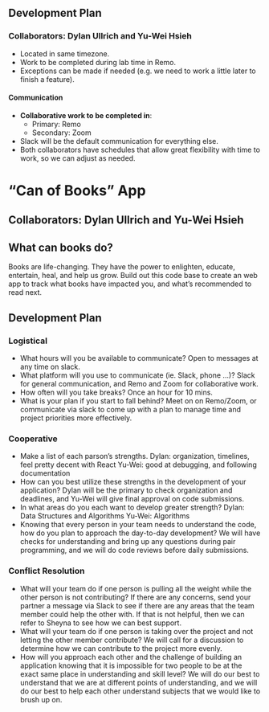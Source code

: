 ## Development Plan
### Collaborators: Dylan Ullrich and Yu-Wei Hsieh
- Located in same timezone.
- Work to be completed during lab time in Remo.
- Exceptions can be made if needed (e.g. we need to work a little later to finish a feature).
#### Communication
- **Collaborative work to be completed in**:
  - Primary: Remo
  - Secondary: Zoom
- Slack will be the default communication for everything else.
- Both collaborators have schedules that allow great flexibility with time to work, so we can adjust as needed.


# “Can of Books” App
## Collaborators: Dylan Ullrich and Yu-Wei Hsieh
## What can books do?
Books are life-changing. They have the power to enlighten, educate, entertain, heal, and help us grow. Build out this code base to create an web app to track what books have impacted you, and what’s recommended to read next.
## Development Plan
### Logistical
- What hours will you be available to communicate?
Open to messages at any time on slack.
- What platform will you use to communicate (ie. Slack, phone …)?
Slack for general communication, and Remo and Zoom for collaborative work.
- How often will you take breaks?
Once an hour for 10 mins.
- What is your plan if you start to fall behind?
Meet on on Remo/Zoom, or communicate via slack to come up with a plan to manage time and project priorities more effectively.
### Cooperative
- Make a list of each parson’s strengths.
Dylan: organization, timelines, feel pretty decent with React
Yu-Wei: good at debugging, and following documentation
- How can you best utilize these strengths in the development of your application?
Dylan will be the primary to check organization and deadlines, and Yu-Wei will give final approval on code submissions.
- In what areas do you each want to develop greater strength?
Dylan: Data Structures and Algorithms
Yu-Wei: Algorithms
- Knowing that every person in your team needs to understand the code, how do you plan to approach the day-to-day development?
We will have checks for understanding and bring up any questions during pair programming, and we will do code reviews before daily submissions.
### Conflict Resolution
- What will your team do if one person is pulling all the weight while the other person is not contributing?
If there are any concerns, send your partner a message via Slack to see if there are any areas that the team member could help the other with. If that is not helpful, then we can refer to Sheyna to see how we can best support.
- What will your team do if one person is taking over the project and not letting the other member contribute?
We will call for a discussion to determine how we can contribute to the project more evenly.
- How will you approach each other and the challenge of building an application knowing that it is impossible for two people to be at the exact same place in understanding and skill level?
We will do our best to understand that we are at different points of understanding, and we will do our best to help each other understand subjects that we would like to brush up on.
